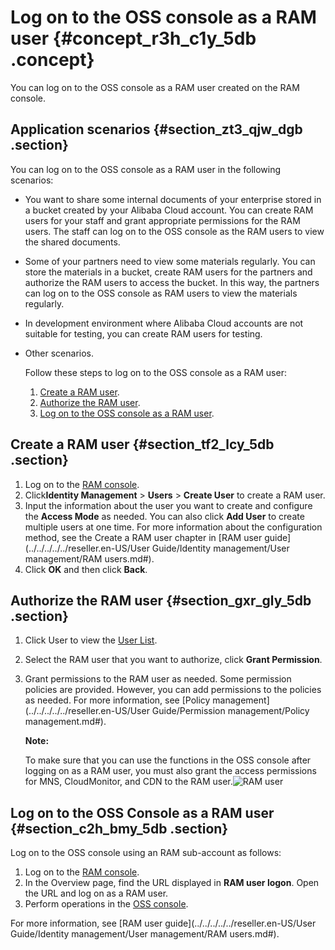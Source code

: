 # Log on to the OSS console as a RAM user {#concept_r3h_c1y_5db .concept}

You can log on to the OSS console as a RAM user created on the RAM console.

## Application scenarios {#section_zt3_qjw_dgb .section}

You can log on to the OSS console as a RAM user in the following scenarios:

-   You want to share some internal documents of your enterprise stored in a bucket created by your Alibaba Cloud account. You can create RAM users for your staff and grant appropriate permissions for the RAM users. The staff can log on to the OSS console as the RAM users to view the shared documents.
-   Some of your partners need to view some materials regularly. You can store the materials in a bucket, create RAM users for the partners and authorize the RAM users to access the bucket. In this way, the partners can log on to the OSS console as RAM users to view the materials regularly.
-   In development environment where Alibaba Cloud accounts are not suitable for testing, you can create RAM users for testing.
-   Other scenarios.

    Follow these steps to log on to the OSS console as a RAM user:

    1.  [Create a RAM user](#).
    2.  [Authorize the RAM user](#).
    3.  [Log on to the OSS console as a RAM user](#).

## Create a RAM user {#section_tf2_lcy_5db .section}

1.  Log on to the [RAM console](https://ram.console.aliyun.com).
2.  Click**Identity Management** \> **Users** \> **Create User** to create a RAM user.
3.  Input the information about the user you want to create and configure the **Access Mode** as needed. You can also click **Add User** to create multiple users at one time. For more information about the configuration method, see the Create a RAM user chapter in [RAM user guide](../../../../../reseller.en-US/User Guide/Identity management/User management/RAM users.md#).
4.  Click **OK** and then click **Back**.

## Authorize the RAM user {#section_gxr_gly_5db .section}

1.  Click User to view the [User List](https://ram.console.aliyun.com/users).
2.  Select the RAM user that you want to authorize, click **Grant Permission**.
3.  Grant permissions to the RAM user as needed. Some permission policies are provided. However, you can add permissions to the policies as needed. For more information, see [Policy management](../../../../../reseller.en-US/User Guide/Permission management/Policy management.md#).

    **Note:** 

    To make sure that you can use the functions in the OSS console after logging on as a RAM user, you must also grant the access permissions for MNS, CloudMonitor, and CDN to the RAM user.![RAM user](http://static-aliyun-doc.oss-cn-hangzhou.aliyuncs.com/assets/img/4737/15519401531495_en-US.PNG)


## Log on to the OSS Console as a RAM user {#section_c2h_bmy_5db .section}

Log on to the OSS console using an RAM sub-account as follows:

1.  Log on to the [RAM console](https://ram.console.aliyun.com).
2.  In the Overview page, find the URL displayed in **RAM user logon**. Open the URL and log on as a RAM user.
3.  Perform operations in the [OSS console](https://oss.console.aliyun.com).

For more information, see [RAM user guide](../../../../../reseller.en-US/User Guide/Identity management/User management/RAM users.md#).

